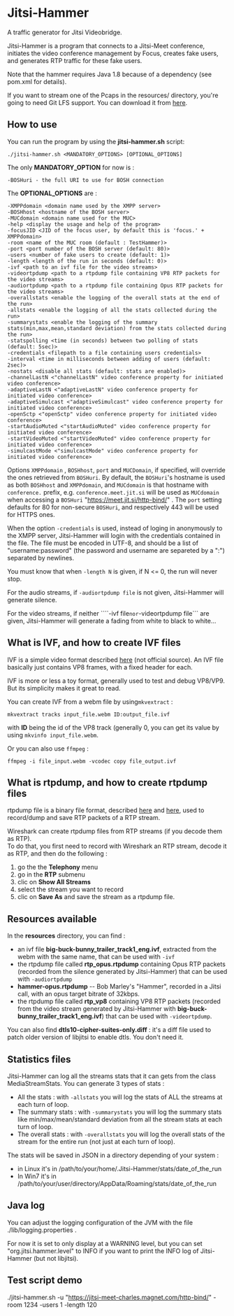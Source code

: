 # Jitsi-Hammer

A traffic generator for Jitsi Videobridge.

Jitsi-Hammer is a program that connects to a Jitsi-Meet conference, 
 initiates the video conference management by Focus,
 creates fake users, and generates RTP traffic for these fake users.  

Note that the hammer requires Java 1.8 because of a dependency (see pom.xml for details).

If you want to stream one of the Pcaps in the resources/ directory, you're going to need Git LFS support. You can download it from [here](https://git-lfs.github.com/).

## How to use
You can run the program by using the **jitsi-hammer.sh** script:

```./jitsi-hammer.sh <MANDATORY_OPTIONS> [OPTIONAL_OPTIONS]```

The only **MANDATORY_OPTION** for now is :

```
-BOSHuri - the full URI to use for BOSH connection
```

The **OPTIONAL_OPTIONS** are :
```
-XMPPdomain <domain name used by the XMPP server>
-BOSHhost <hostname of the BOSH server>
-MUCdomain <domain name used for the MUC>
-help <display the usage and help of the program>
-focusJID <JID of the focus user, by default this is 'focus.' + XMPPdomain>
-room <name of the MUC room (default : TestHammer)>
-port <port number of the BOSH server (default: 80)>
-users <number of fake users to create (default: 1)>
-length <length of the run in seconds (default: 0)>
-ivf <path to an ivf file for the video streams>
-videortpdump <path to a rtpdump file containing VP8 RTP packets for the video streams>
-audiortpdump <path to a rtpdump file containing Opus RTP packets for the video streams>
-overallstats <enable the logging of the overall stats at the end of the run>
-allstats <enable the logging of all the stats collected during the run>
-summarystats <enable the logging of the summary stats(min,max,mean,standard deviation) from the stats collected during the run>
-statspolling <time (in seconds) between two polling of stats (default: 5sec)>
-credentials <filepath to a file containing users credentials>
-interval <time in milliseconds between adding of users (default: 2sec)>
-nostats <disable all stats (default: stats are enabled)>
-channelLastN <"channelLastN" video conference property for initiated video conference>
-adaptiveLastN <"adaptiveLastN" video conference property for initiated video conference>
-adaptiveSimulcast <"adaptiveSimulcast" video conference property for initiated video conference>
-openSctp <"openSctp" video conference property for initiated video conference>
-startAudioMuted <"startAudioMuted" video conference property for initiated video conference>
-startVideoMuted <"startVideoMuted" video conference property for initiated video conference>
-simulcastMode <"simulcastMode" video conference property for initiated video conference>
```

Options ```XMPPdomain``` , ```BOSHhost```, ```port``` and ```MUCDomain```, if specified, will override the ones retrieved from ```BOSHuri```.
By default, the ```BOSHuri```'s hostname is used as both ```BOSHhost``` and ```XMPPdomain```, and ```MUCdomain``` is that hostname with ```conference.``` prefix, e.g. ```conference.meet.jit.si```
will be used as ```MUCdomain``` when accessing a ```BOSHuri``` "https://meet.jit.si/http-bind/" .
The ```port``` setting defaults for 80 for non-secure ```BOSHuri```, and respectively 443 will be used for HTTPS ones.

When the option ```-credentials``` is used, instead of loging in anonymously to the XMPP server, Jitsi-Hammer will login with the credentials contained in the file.
The file must be encoded in UTF-8, and should be a list of "username:password" (the password and username are separeted by a ":") separated by newlines.

You must know that when ```-length N``` is given, if N <= 0, the run will never stop.

For the audio streams, if ```-audiortpdump file``` is not given, Jitsi-Hammer will generate silence.

For the video streams, if neither ````-ivf file``` nor ```-videortpdump file``` are given, Jitsi-Hammer will generate a fading from white to black to white...

## What is IVF, and how to create IVF files
IVF is a simple video format described [here](http://wiki.multimedia.cx/index.php?title=IVF) (not official source). An IVF file basically just contains VP8 frames, with a fixed header for each.

IVF is more or less a toy format, generally used to test and debug VP8/VP9. But its simplicity makes it great to read.

You can create IVF from a webm file by using```mkvextract``` :
```
mkvextract tracks input_file.webm ID:output_file.ivf
```
with **ID** being the id of the VP8 track (generally 0, you can get its value by using ```mkvinfo input_file.webm```.

Or you can also use ```ffmpeg``` :
```
ffmpeg -i file_input.webm -vcodec copy file_output.ivf
```

## What is rtpdump, and how to create rtpdump files
rtpdump file is a binary file format, described [here](http://wiki.wireshark.org/rtpdump) and [here](http://www.cs.columbia.edu/irt/software/rtptools/), used to record/dump and save RTP packets of a RTP stream.

Wireshark can create rtpdump files from RTP streams (if you decode them as RTP).  
To do that, you first need to record with Wireshark an RTP stream, decode it as RTP, and then do the following :  
 1. go the the **Telephony** menu
 2. go in the **RTP** submenu
 3. clic on **Show All Streams**
 4. select the stream you want to record
 5. clic on **Save As** and save the stream as a rtpdump file.

## Resources available
In the **resources** directory, you can find :
 - an ivf file **big-buck-bunny_trailer_track1_eng.ivf**, extracted from the webm with the same name, that can be used with ```-ivf```
 - the rtpdump file called **rtp_opus.rtpdump** containing Opus RTP packets (recorded from the silence generated by Jitsi-Hammer) that can be used with ```-audiortpdump```
 - **hammer-opus.rtpdump** -- Bob Marley's "Hammer", recorded in a Jitsi call, with an opus target bitrate of 32kbps.
 - the rtpdump file called **rtp_vp8** containing VP8 RTP packets (recorded from the video stream generated by Jitsi-Hammer with **big-buck-bunny_trailer_track1_eng.ivf**) that can be used with ```-videortpdump```.

You can also find **dtls10-cipher-suites-only.diff** : it's a diff file used to patch older version of libjitsi to enable dtls. You don't need it.

## Statistics files
Jitsi-Hammer can log all the streams stats that it can gets from the class MediaStreamStats. You can generate 3 types of stats :
 - All the stats : with ```-allstats``` you will log the stats of ALL the streams at each turn of loop.
 - The summary stats : with ```-summarystats``` you will log the summary stats like min/max/mean/standard deviation from all the stream stats at each turn of loop.
 - The overall stats : with ```-overallstats``` you will log the overall stats of the stream for the entire run (not just at each turn of loop).

The stats will be saved in JSON in a directory depending of your system :
 - in Linux it's in /path/to/your/home/.Jitsi-Hammer/stats/date\_of\_the\_run
 - In Win7 it's in /path/to/your/user/directory/AppData/Roaming/stats/date\_of\_the\_run

## Java log
You can adjust the logging configuration of the JVM with the file ./lib/logging.properties .  

For now it is set to only display at a WARNING level, but you can set "org.jitsi.hammer.level" to INFO if you want to print the INFO log of Jitsi-Hammer (but not libjitsi).

## Test script demo
./jitsi-hammer.sh -u "https://jitsi-meet-charles.magnet.com/http-bind/" -room 1234 -users 1 -length 120
